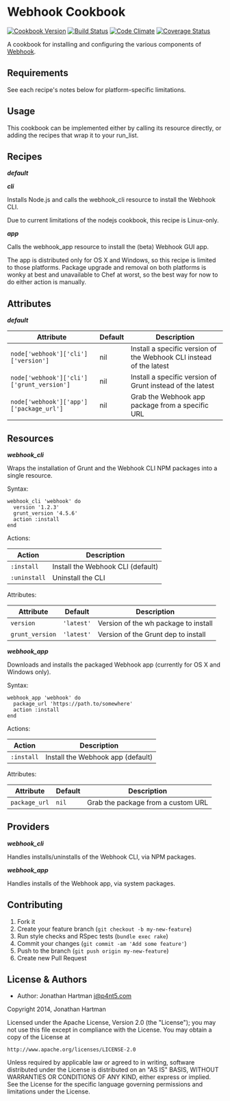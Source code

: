 Webhook Cookbook
================
[![Cookbook Version](http://img.shields.io/cookbook/v/webhook.svg)][cookbook]
[![Build Status](http://img.shields.io/travis/RoboticCheese/webhook-chef.svg)][travis]
[![Code Climate](http://img.shields.io/codeclimate/github/RoboticCheese/webhook-chef.svg)][codeclimate]
[![Coverage Status](http://img.shields.io/coveralls/RoboticCheese/webhook-chef.svg)][coveralls]

[cookbook]: https://supermarket.getchef.com/cookbooks/webhook
[travis]: http://travis-ci.org/RoboticCheese/webhook-chef
[codeclimate]: https://codeclimate.com/github/RoboticCheese/webhook-chef
[coveralls]: https://coveralls.io/r/RoboticCheese/webhook-chef

A cookbook for installing and configuring the various components of
[Webhook](http://www.webhook.com).

Requirements
------------

See each recipe's notes below for platform-specific limitations.

Usage
-----

This cookbook can be implemented either by calling its resource directly, or
adding the recipes that wrap it to your run_list.

Recipes
-------

***default***

***cli***

Installs Node.js and calls the webhook_cli resource to install the Webhook CLI.

Due to current limitations of the nodejs cookbook, this recipe is Linux-only.

***app***

Calls the webhook_app resource to install the (beta) Webhook GUI app.

The app is distributed only for OS X and Windows, so this recipe is limited to
those platforms. Package upgrade and removal on both platforms is wonky at best
and unavailable to Chef at worst, so the best way for now to do either action
is manually.

Attributes
----------

***default***

| Attribute                                 | Default | Description                                                         |
|-------------------------------------------|---------|---------------------------------------------------------------------|
| `node['webhook']['cli']['version']`       | nil     | Install a specific version of the Webhook CLI instead of the latest |
| `node['webhook']['cli']['grunt_version']` | nil     | Install a specific version of Grunt instead of the latest           |
| `node['webhook']['app']['package_url']`   | nil     | Grab the Webhook app package from a specific URL              |

Resources
---------

***webhook_cli***

Wraps the installation of Grunt and the Webhook CLI NPM packages into a single
resource.

Syntax:

    webhook_cli 'webhook' do
      version '1.2.3'
      grunt_version '4.5.6'
      action :install
    end

Actions:

| Action       | Description                       |
|--------------|-----------------------------------|
| `:install`   | Install the Webhook CLI (default) |
| `:uninstall` | Uninstall the CLI                 |

Attributes:

| Attribute       | Default    | Description                          |
|-----------------|------------|--------------------------------------|
| `version`       | `'latest'` | Version of the wh package to install |
| `grunt_version` | `'latest'` | Version of the Grunt dep to install  |

***webhook_app***

Downloads and installs the packaged Webhook app (currently for OS X and Windows
only).

Syntax:

    webhook_app 'webhook' do
      package_url 'https://path.to/somewhere'
      action :install
    end

Actions:

| Action       | Description                       |
|--------------|-----------------------------------|
| `:install`   | Install the Webhook app (default) |

Attributes:

| Attribute       | Default    | Description                          |
|-----------------|------------|--------------------------------------|
| `package_url`   | `nil`      | Grab the package from a custom URL   |

Providers
---------

***webhook_cli***

Handles installs/uninstalls of the Webhook CLI, via NPM packages.

***webhook_app***

Handles installs of the Webhook app, via system packages.

Contributing
------------

1. Fork it
2. Create your feature branch (`git checkout -b my-new-feature`)
3. Run style checks and RSpec tests (`bundle exec rake`)
4. Commit your changes (`git commit -am 'Add some feature'`)
5. Push to the branch (`git push origin my-new-feature`)
6. Create new Pull Request

License & Authors
-----------------

- Author: Jonathan Hartman <j@p4nt5.com>

Copyright 2014, Jonathan Hartman

Licensed under the Apache License, Version 2.0 (the "License");
you may not use this file except in compliance with the License.
You may obtain a copy of the License at

    http://www.apache.org/licenses/LICENSE-2.0

Unless required by applicable law or agreed to in writing, software
distributed under the License is distributed on an "AS IS" BASIS,
WITHOUT WARRANTIES OR CONDITIONS OF ANY KIND, either express or implied.
See the License for the specific language governing permissions and
limitations under the License.
